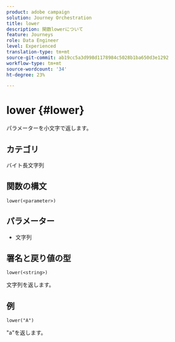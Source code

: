 ```yaml
---
product: adobe campaign
solution: Journey Orchestration
title: lower
description: 関数lowerについて
feature: Journeys
role: Data Engineer
level: Experienced
translation-type: tm+mt
source-git-commit: ab19cc5a3d998d1178984c5028b1ba650d3e1292
workflow-type: tm+mt
source-wordcount: '34'
ht-degree: 23%

---
```



# lower {#lower}

パラメーターを小文字で返します。

## カテゴリ

 バイト長文字列

## 関数の構文

`lower(<parameter>)`

## パラメーター

* 文字列

## 署名と戻り値の型

`lower(<string>)`

文字列を返します。

## 例

`lower("A")`

&quot;a&quot;を返します。
